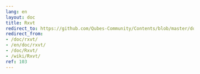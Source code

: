 ```yaml
---
lang: en
layout: doc
title: Rxvt
redirect_to: https://github.com/Qubes-Community/Contents/blob/master/docs/configuration/rxvt.md
redirect_from:
- /doc/rxvt/
- /en/doc/rxvt/
- /doc/Rxvt/
- /wiki/Rxvt/
ref: 103
---
```



